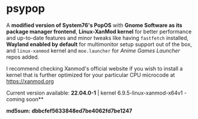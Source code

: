 # psypop
A **modified version of System76's PopOS** with **Gnome Software as its package manager frontend**, **Linux-XanMod kernel** for better performance and up-to-date features and minor tweaks like having `fastfetch` installed, **Wayland enabled by default** for multimonitor setup support out of the box, and `linux-xanmod` kernel and `moe.launcher` for *Anime Games Launcher* repos added.

I recommend checking Xanmod's official website if you wish to install a kernel that is further optimized for your particular CPU microcode at https://xanmod.org

Current version available: **22.04.0-1** | kernel 6.9.5-linux-xanmod-x64v1 - coming soon**

**md5sum: dbbcfef5633848ed7be4062fd7be1247**
